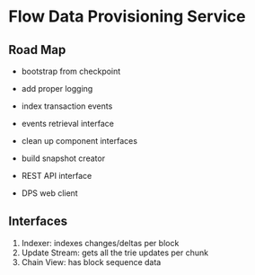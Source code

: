 # Flow Data Provisioning Service

## Road Map

- bootstrap from checkpoint
- add proper logging

- index transaction events
- events retrieval interface
- clean up component interfaces
- build snapshot creator
- REST API interface
- DPS web client

## Interfaces

1. Indexer: indexes changes/deltas per block
2. Update Stream: gets all the trie updates per chunk
3. Chain View: has block sequence data

